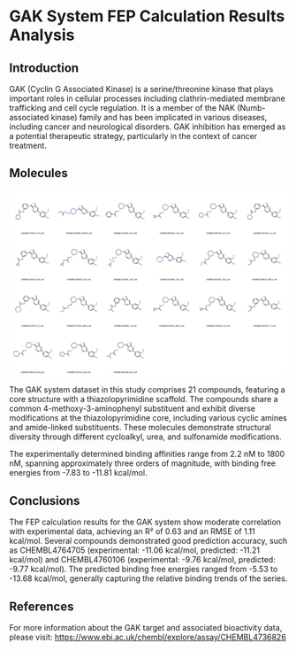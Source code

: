 # GAK System FEP Calculation Results Analysis

## Introduction

GAK (Cyclin G Associated Kinase) is a serine/threonine kinase that plays important roles in cellular processes including clathrin-mediated membrane trafficking and cell cycle regulation. It is a member of the NAK (Numb-associated kinase) family and has been implicated in various diseases, including cancer and neurological disorders. GAK inhibition has emerged as a potential therapeutic strategy, particularly in the context of cancer treatment.

## Molecules

![Molecular structures of representative compounds](mol_grid.png)

The GAK system dataset in this study comprises 21 compounds, featuring a core structure with a thiazolopyrimidine scaffold. The compounds share a common 4-methoxy-3-aminophenyl substituent and exhibit diverse modifications at the thiazolopyrimidine core, including various cyclic amines and amide-linked substituents. These molecules demonstrate structural diversity through different cycloalkyl, urea, and sulfonamide modifications.

The experimentally determined binding affinities range from 2.2 nM to 1800 nM, spanning approximately three orders of magnitude, with binding free energies from -7.83 to -11.81 kcal/mol.

## Conclusions

The FEP calculation results for the GAK system show moderate correlation with experimental data, achieving an R² of 0.63 and an RMSE of 1.11 kcal/mol. Several compounds demonstrated good prediction accuracy, such as CHEMBL4764705 (experimental: -11.06 kcal/mol, predicted: -11.21 kcal/mol) and CHEMBL4760106 (experimental: -9.76 kcal/mol, predicted: -9.77 kcal/mol). The predicted binding free energies ranged from -5.53 to -13.68 kcal/mol, generally capturing the relative binding trends of the series.

## References

For more information about the GAK target and associated bioactivity data, please visit:
https://www.ebi.ac.uk/chembl/explore/assay/CHEMBL4736826 